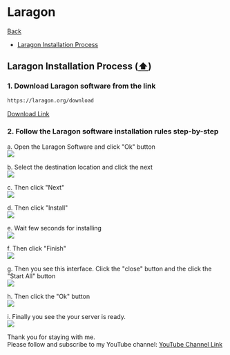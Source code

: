 # Laragon

[Back](./..)

- [Laragon Installation Process](#laragon-installation-process-%EF%B8%8F)

## Laragon Installation Process ([⬆️](#laragon))
### 1. Download Laragon software from the link

```sh
https://laragon.org/download
```

[Download Link](https://laragon.org/download)

### 2. Follow the Laragon software installation rules step-by-step
a. Open the Laragon Software and click "Ok" button<br>
<img src="./LaragonImage/laragon_1.png">

b. Select the destination location and click the next<br>
<img src="./LaragonImage/laragon_2.png">

c. Then click "Next"<br>
<img src="./LaragonImage/laragon_3.png">

d. Then click "Install"<br>
<img src="./LaragonImage/laragon_4.png">

e. Wait few seconds for installing<br>
<img src="./LaragonImage/laragon_5.png">

f. Then click "Finish"<br>
<img src="./LaragonImage/laragon_6.png">

g. Then you see this interface. Click the "close" button and the click the "Start All" button<br>
<img src="./LaragonImage/laragon_7.png">

h. Then click the "Ok" button<br>
<img src="./LaragonImage/laragon_8.png">

i. Finally you see the your server is ready.<br>
<img src="./LaragonImage/laragon_9.png">

Thank you for staying with me.  
Please follow and subscribe to my YouTube channel: [YouTube Channel Link](https://www.youtube.com/@MirzaMdGolamNabi)

